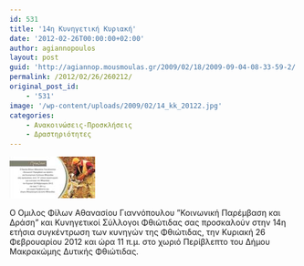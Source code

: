 ```yaml
---
id: 531
title: '14η Κυνηγετική Κυριακή'
date: '2012-02-26T00:00:00+02:00'
author: agiannopoulos
layout: post
guid: 'http://agiannop.mousmoulas.gr/2009/02/18/2009-09-04-08-33-59-2/'
permalink: /2012/02/26/260212/
original_post_id:
    - '531'
image: '/wp-content/uploads/2009/02/14_kk_20122.jpg'
categories:
    - Ανακοινώσεις-Προσκλήσεις
    - Δραστηριότητες
---
```


[![14_kk_2012s](/wp-content/uploads/2009/02/14_kk_2012s2.jpg)](/wp-content/uploads/2009/02/14_kk_20122.jpg)

Ο Ομιλος Φίλων Αθανασίου Γιαννόπουλου ”Κοινωνική Παρέμβαση και Δράση” και Κυνηγετικοί Σύλλογοι Φθιώτιδας σας προσκαλούν στην 14η ετήσια συγκέντρωση των κυνηγών της Φθιώτιδας, την Κυριακή 26 Φεβρουαρίου 2012 και ώρα 11 π.μ. στο χωριό Περίβλεπτο του Δήμου Μακρακώμης Δυτικής Φθιώτιδας.